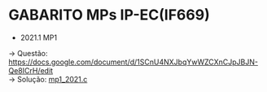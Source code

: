 # GABARITO MPs IP-EC(IF669)

- 2021.1 MP1

-> Questão: https://docs.google.com/document/d/1SCnU4NXJbqYwWZCXnCJpJBJN-Qe8ICrH/edit    
-> Solução: [mp1_2021.c](https://github.com/SageScroll18144/IP-Func/blob/main/provas_mps/mps/mp1_2021.c)